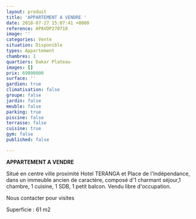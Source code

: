 ```yaml
---
layout: produit
title: 'APPARTEMENT A VENDRE '
date: 2018-07-27 15:07:41 +0000
reference: APAVDP270718
image: ''
categories: Vente
situation: Disponible
types: Appartement
chambres: 1
quartiers: Dakar Plateau
images: []
prix: 69000000
surface: ''
gardien: true
climatisation: false
groupe: false
jardin: false
meuble: false
parking: true
piscine: false
terrasse: false
cuisine: true
gym: false
published: false

---
```

**APPARTEMENT A VENDRE** 

Situé en centre ville proximité Hotel TERANGA et Place de l'Indépendance, dans un immeuble ancien de caractère, composé d'1 charmant séjour,1 chambre, 1 cuisine, 1 SDB, 1 petit balcon. Vendu libre d'occupation.

Nous contacter pour visites

Superficie : 61 m2